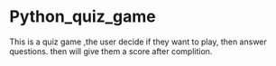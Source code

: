 # Python_quiz_game
This is a quiz game ,the user decide if they want to play, then answer questions. then will give them a score after complition. 
